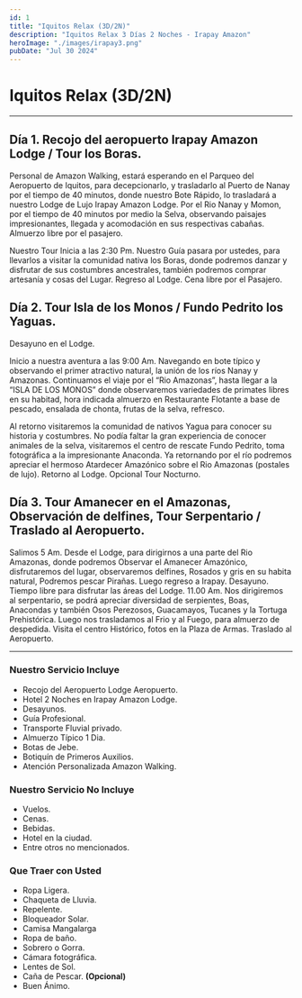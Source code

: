 ```yaml
---
id: 1
title: "Iquitos Relax (3D/2N)"
description: "Iquitos Relax 3 Días 2 Noches - Irapay Amazon"
heroImage: "./images/irapay3.png"
pubDate: "Jul 30 2024"
---
```


# Iquitos Relax (3D/2N)

---

## Día 1. Recojo del aeropuerto Irapay Amazon Lodge / Tour los Boras.

Personal de Amazon Walking, estará esperando en el Parqueo del Aeropuerto de Iquitos, para decepcionarlo, y trasladarlo al Puerto de Nanay por el tiempo de 40 minutos, donde nuestro Bote Rápido, lo trasladará a nuestro Lodge de Lujo Irapay Amazon Lodge. Por el Rio Nanay y Momon, por el tiempo de 40 minutos por medio la Selva, observando paisajes impresionantes, llegada y acomodación en sus respectivas cabañas. Almuerzo libre por el pasajero.

Nuestro Tour Inicia a las 2:30 Pm. Nuestro Guía pasara por ustedes, para llevarlos a visitar la comunidad nativa los Boras, donde podremos danzar y disfrutar de sus costumbres ancestrales, también podremos comprar artesanía y cosas del Lugar. Regreso al Lodge. Cena libre por el Pasajero.

## Día 2. Tour Isla de los Monos / Fundo Pedrito los Yaguas.

Desayuno en el Lodge.

Inicio a nuestra aventura a las 9:00 Am. Navegando en bote típico y observando el primer atractivo natural, la unión de los ríos Nanay y Amazonas. Continuamos el viaje por el “Rio Amazonas”, hasta llegar a la “ISLA DE LOS MONOS” donde observaremos variedades de primates libres en su habitad, hora indicada almuerzo en Restaurante Flotante a base de pescado, ensalada de chonta, frutas de la selva, refresco.

Al retorno visitaremos la comunidad de nativos Yagua para conocer su historia y costumbres. No podía faltar la gran experiencia de conocer animales de la selva, visitaremos el centro de rescate Fundo Pedrito, toma fotográfica a la impresionante Anaconda. Ya retornando por el río podremos apreciar el hermoso Atardecer Amazónico sobre el Rio Amazonas (postales de lujo). Retorno al Lodge. Opcional Tour Nocturno.

## Día 3. Tour Amanecer en el Amazonas, Observación de delfines, Tour Serpentario / Traslado al Aeropuerto.

Salimos 5 Am. Desde el Lodge, para dirigirnos a una parte del Rio Amazonas, donde podremos Observar el Amanecer Amazónico, disfrutaremos del lugar, observaremos delfines, Rosados y gris en su habita natural, Podremos pescar Pirañas. Luego regreso a Irapay. Desayuno. Tiempo libre para disfrutar las áreas del Lodge. 11.00 Am. Nos dirigiremos al serpentario, se podrá apreciar diversidad de serpientes, Boas, Anacondas y también Osos Perezosos, Guacamayos, Tucanes y la Tortuga Prehistórica. Luego nos trasladamos al Frio y al Fuego, para almuerzo de despedida. Visita el centro Histórico, fotos en la Plaza de Armas. Traslado al Aeropuerto.

---

### Nuestro Servicio Incluye

- Recojo del Aeropuerto Lodge Aeropuerto.
- Hotel 2 Noches en Irapay Amazon Lodge.
- Desayunos.
- Guía Profesional.
- Transporte Fluvial privado.
- Almuerzo Típico 1 Dia.
- Botas de Jebe.
- Botiquín de Primeros Auxilios.
- Atención Personalizada Amazon Walking.

### Nuestro Servicio No Incluye

- Vuelos.
- Cenas.
- Bebidas.
- Hotel en la ciudad.
- Entre otros no mencionados.

### Que Traer con Usted

- Ropa Ligera.
- Chaqueta de Lluvia.
- Repelente.
- Bloqueador Solar.
- Camisa Mangalarga
- Ropa de baño.
- Sobrero o Gorra.
- Cámara fotográfica.
- Lentes de Sol.
- Caña de Pescar. **(Opcional)**
- Buen Ánimo.
